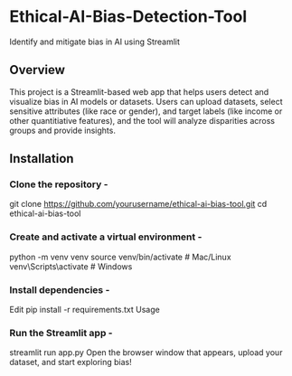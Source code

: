 # Ethical-AI-Bias-Detection-Tool
Identify and mitigate bias in AI using Streamlit

## Overview
This project is a Streamlit-based web app that helps users detect and visualize bias in AI models or datasets. Users can upload datasets, select sensitive attributes (like race or gender), and target labels (like income or other quantitiative features), and the tool will analyze disparities across groups and provide insights.

## Installation
### Clone the repository -
git clone https://github.com/yourusername/ethical-ai-bias-tool.git
cd ethical-ai-bias-tool

### Create and activate a virtual environment - 
python -m venv venv
source venv/bin/activate   # Mac/Linux  
venv\Scripts\activate      # Windows  

### Install dependencies - 
Edit
pip install -r requirements.txt
Usage

### Run the Streamlit app - 
streamlit run app.py
Open the browser window that appears, upload your dataset, and start exploring bias!
